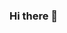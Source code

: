 ### Hi there 👋

<!--
**ManimMadhav/ManimMadhav** is a ✨ _special_ ✨ repository because its `README.md` (this file) appears on your GitHub profile.

Here are some ideas to get you started:

- 🔭 I’m currently working on ...
- 🌱 I’m currently learning ...
- 👯 I’m looking to collaborate on ...
- 🤔 I’m looking for help with ...
- 💬 Ask me about ...
- 📫 How to reach me: Email ID: manim.madhav@gmail.com
- 😄 Pronouns: ...
- ⚡ Fun fact: I can sleep a lot.
-->
